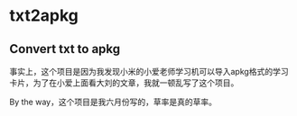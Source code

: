 # txt2apkg
## Convert txt to apkg 
事实上，这个项目是因为我发现小米的小爱老师学习机可以导入apkg格式的学习卡片，为了在小爱上面看大刘的文章，我就一顿乱写了这个项目。

By the way，这个项目是我六月份写的，草率是真的草率。
